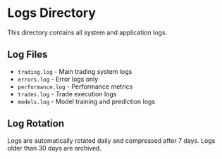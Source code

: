 # Logs Directory

This directory contains all system and application logs.

## Log Files

- `trading.log` - Main trading system logs
- `errors.log` - Error logs only
- `performance.log` - Performance metrics
- `trades.log` - Trade execution logs
- `models.log` - Model training and prediction logs

## Log Rotation

Logs are automatically rotated daily and compressed after 7 days.
Logs older than 30 days are archived. 
